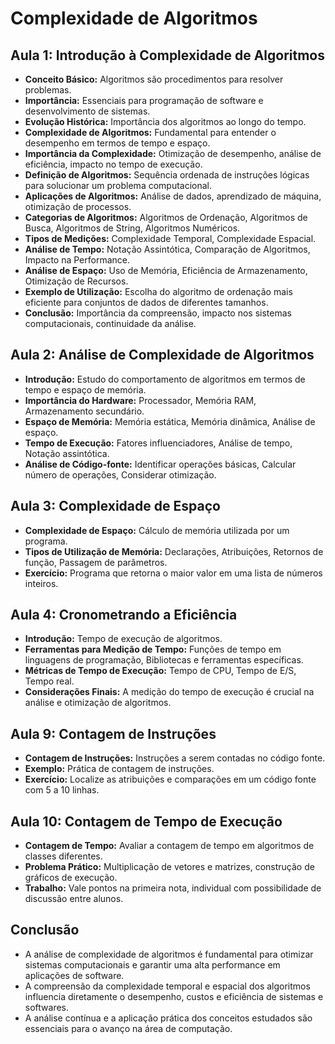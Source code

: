 # Complexidade de Algoritmos

## Aula 1: Introdução à Complexidade de Algoritmos
- **Conceito Básico:** Algoritmos são procedimentos para resolver problemas.
- **Importância:** Essenciais para programação de software e desenvolvimento de sistemas.
- **Evolução Histórica:** Importância dos algoritmos ao longo do tempo.
- **Complexidade de Algoritmos:** Fundamental para entender o desempenho em termos de tempo e espaço.
- **Importância da Complexidade:** Otimização de desempenho, análise de eficiência, impacto no tempo de execução.
- **Definição de Algoritmos:** Sequência ordenada de instruções lógicas para solucionar um problema computacional.
- **Aplicações de Algoritmos:** Análise de dados, aprendizado de máquina, otimização de processos.
- **Categorias de Algoritmos:** Algoritmos de Ordenação, Algoritmos de Busca, Algoritmos de String, Algoritmos Numéricos.
- **Tipos de Medições:** Complexidade Temporal, Complexidade Espacial.
- **Análise de Tempo:** Notação Assintótica, Comparação de Algoritmos, Impacto na Performance.
- **Análise de Espaço:** Uso de Memória, Eficiência de Armazenamento, Otimização de Recursos.
- **Exemplo de Utilização:** Escolha do algoritmo de ordenação mais eficiente para conjuntos de dados de diferentes tamanhos.
- **Conclusão:** Importância da compreensão, impacto nos sistemas computacionais, continuidade da análise.

## Aula 2: Análise de Complexidade de Algoritmos
- **Introdução:** Estudo do comportamento de algoritmos em termos de tempo e espaço de memória.
- **Importância do Hardware:** Processador, Memória RAM, Armazenamento secundário.
- **Espaço de Memória:** Memória estática, Memória dinâmica, Análise de espaço.
- **Tempo de Execução:** Fatores influenciadores, Análise de tempo, Notação assintótica.
- **Análise de Código-fonte:** Identificar operações básicas, Calcular número de operações, Considerar otimização.

## Aula 3: Complexidade de Espaço
- **Complexidade de Espaço:** Cálculo de memória utilizada por um programa.
- **Tipos de Utilização de Memória:** Declarações, Atribuições, Retornos de função, Passagem de parâmetros.
- **Exercício:** Programa que retorna o maior valor em uma lista de números inteiros.

## Aula 4: Cronometrando a Eficiência
- **Introdução:** Tempo de execução de algoritmos.
- **Ferramentas para Medição de Tempo:** Funções de tempo em linguagens de programação, Bibliotecas e ferramentas específicas.
- **Métricas de Tempo de Execução:** Tempo de CPU, Tempo de E/S, Tempo real.
- **Considerações Finais:** A medição do tempo de execução é crucial na análise e otimização de algoritmos.

## Aula 9: Contagem de Instruções
- **Contagem de Instruções:** Instruções a serem contadas no código fonte.
- **Exemplo:** Prática de contagem de instruções.
- **Exercício:** Localize as atribuições e comparações em um código fonte com 5 a 10 linhas.

## Aula 10: Contagem de Tempo de Execução
- **Contagem de Tempo:** Avaliar a contagem de tempo em algoritmos de classes diferentes.
- **Problema Prático:** Multiplicação de vetores e matrizes, construção de gráficos de execução.
- **Trabalho:** Vale pontos na primeira nota, individual com possibilidade de discussão entre alunos.

## Conclusão
- A análise de complexidade de algoritmos é fundamental para otimizar sistemas computacionais e garantir uma alta performance em aplicações de software.
- A compreensão da complexidade temporal e espacial dos algoritmos influencia diretamente o desempenho, custos e eficiência de sistemas e softwares.
- A análise contínua e a aplicação prática dos conceitos estudados são essenciais para o avanço na área de computação.
